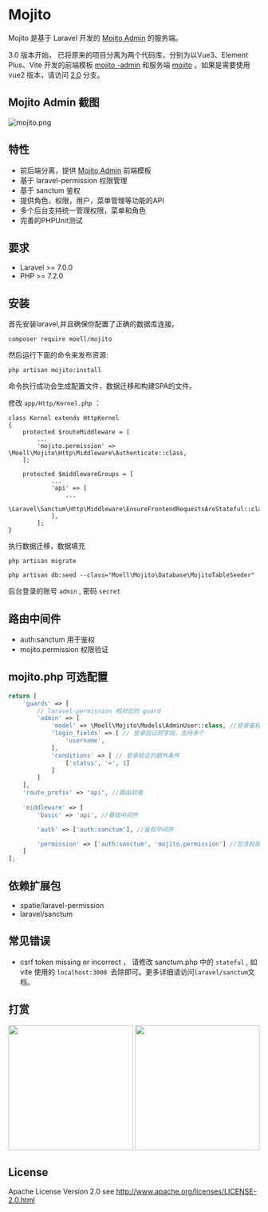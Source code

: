 # Mojito

Mojito 是基于 Laravel 开发的 [Mojito Admin](https://github.com/moell-peng/mojito-admin) 的服务端。

3.0 版本开始， 已将原来的项目分离为两个代码库，分别为以Vue3、Element Plus、Vite 开发的前端模板 [mojito -admin](https://github.com/moell-peng/mojito-admin)  和服务端 [mojito](https://github.com/moell-peng/mojito) 。如果是需要使用 vue2 版本，请访问 [2.0](https://github.com/moell-peng/mojito/tree/2.0) 分支。

## Mojito Admin 截图

![mojito.png](http://ww1.sinaimg.cn/large/7a679ca1gy1gtu09c4avej21590kstdb.jpg)

## 特性

* 前后端分离，提供 [Mojito Admin](https://github.com/moell-peng/mojito-admin) 前端模板
* 基于 laravel-permission 权限管理
* 基于 sanctum 鉴权 
* 提供角色，权限，用户，菜单管理等功能的API
* 多个后台支持统一管理权限，菜单和角色
* 完善的PHPUnit测试

## 要求

- Laravel  >= 7.0.0
- PHP >= 7.2.0

## 安装

首先安装laravel,并且确保你配置了正确的数据库连接。

```
composer require moell/mojito
```

然后运行下面的命令来发布资源:

```
php artisan mojito:install
```

命令执行成功会生成配置文件，数据迁移和构建SPA的文件。

修改 `app/Http/Kernel.php` ：

```
class Kernel extends HttpKernel
{
    protected $routeMiddleware = [
        ...
        'mojito.permission' => \Moell\Mojito\Http\Middleware\Authenticate::class,
    ];

    protected $middlewareGroups = [
            ...
            'api' => [
                ...
                \Laravel\Sanctum\Http\Middleware\EnsureFrontendRequestsAreStateful::class,
            ],
        ];
}
```

执行数据迁移，数据填充

```
php artisan migrate

php artisan db:seed --class="Moell\Mojito\Database\MojitoTableSeeder"
```

后台登录的账号 `admin` , 密码 `secret`

## 路由中间件

* auth:sanctum 用于鉴权
* mojito.permission 权限验证

## mojito.php 可选配置

```php
return [
    'guards' => [
        // laravel-permission 相对应的 guard
        'admin' => [
            'model' => \Moell\Mojito\Models\AdminUser::class, //登录鉴权的模型
            'login_fields' => [	// 登录验证的字段，支持多个
                'username',
            ],
            'conditions' => [ // 登录验证的额外条件
                ['status', '=', 1]
            ]
        ]
    ],
    'route_prefix' => "api", //路由前缀
    
    'middleware' => [
        'basic' => 'api', //基础中间件

        'auth' => ['auth:sanctum'], //鉴权中间件

        'permission' => ['auth:sanctum', 'mojito.permission'] //包含权限检测的中间件
    ]
];
```

## 依赖扩展包

* spatie/laravel-permission
* laravel/sanctum

## 常见错误

* csrf token missing or incorrect ， 请修改 sanctum.php 中的 `stateful` , 如 vite 使用的 `localhost:3000 `去除即可。更多详细请访问`laravel/sanctum`文档。


## 打赏

<p>
  <img src="http://ww1.sinaimg.cn/mw690/7a679ca1ly1fvxrfnvxa4j20dw0dwdic.jpg" width="250" />
  <img src="http://ww1.sinaimg.cn/mw690/7a679ca1ly1fvxrfnr0dhj20dw0dwgp0.jpg" width="250" />
</p>

## License

Apache License Version 2.0 see http://www.apache.org/licenses/LICENSE-2.0.html
